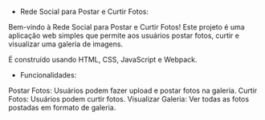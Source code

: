 - Rede Social para Postar e Curtir Fotos:

Bem-vindo à Rede Social para Postar e Curtir Fotos! Este projeto é uma aplicação web simples que permite aos usuários postar fotos, curtir e visualizar uma galeria de imagens. 

É construído usando HTML, CSS, JavaScript e Webpack.

- Funcionalidades:

Postar Fotos: Usuários podem fazer upload e postar fotos na galeria.
Curtir Fotos: Usuários podem curtir fotos.
Visualizar Galeria: Ver todas as fotos postadas em formato de galeria.